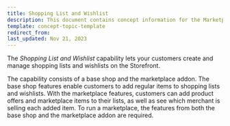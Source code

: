 ```yaml
---
title: Shopping List and Wishlist
description: This document contains concept information for the Marketplace Wishlist feature.
template: concept-topic-template
redirect_from:
last_updated: Nov 21, 2023
---
```


The *Shopping List and Wishlist* capability lets your customers create and manage shopping lists and wishlists on the Storefront.

The capability consists of a base shop and the marketplace addon. The base shop features enable customers to add regular items to shopping lists and wishlists. With the marketplace features,  customers can add product offers and marketplace items to their lists, as well as see which merchant is selling each added item. To run a marketplace, the features from both the base shop and the marketplace addon are required. 
